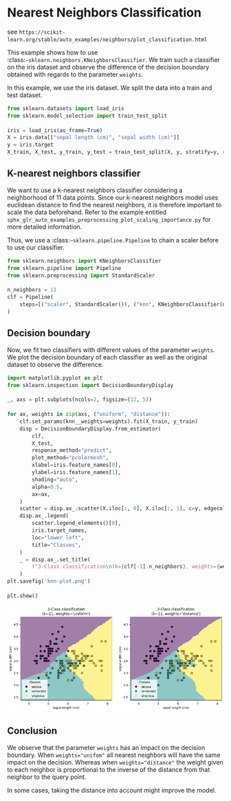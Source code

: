 # Nearest Neighbors Classification

see `https://scikit-learn.org/stable/auto_examples/neighbors/plot_classification.html`

This example shows how to use :class:`~sklearn.neighbors.KNeighborsClassifier`.
We train such a classifier on the iris dataset and observe the difference of the
decision boundary obtained with regards to the parameter `weights`.


In this example, we use the iris dataset. We split the data into a train and test
dataset.




```python
from sklearn.datasets import load_iris
from sklearn.model_selection import train_test_split

iris = load_iris(as_frame=True)
X = iris.data[["sepal length (cm)", "sepal width (cm)"]]
y = iris.target
X_train, X_test, y_train, y_test = train_test_split(X, y, stratify=y, random_state=0)
```

## K-nearest neighbors classifier

We want to use a k-nearest neighbors classifier considering a neighborhood of 11 data
points. Since our k-nearest neighbors model uses euclidean distance to find the
nearest neighbors, it is therefore important to scale the data beforehand. Refer to
the example entitled
`sphx_glr_auto_examples_preprocessing_plot_scaling_importance.py` for more
detailed information.

Thus, we use a :class:`~sklearn.pipeline.Pipeline` to chain a scaler before to use
our classifier.




```python
from sklearn.neighbors import KNeighborsClassifier
from sklearn.pipeline import Pipeline
from sklearn.preprocessing import StandardScaler

n_neighbors = 11
clf = Pipeline(
    steps=[("scaler", StandardScaler()), ("knn", KNeighborsClassifier(n_neighbors=n_neighbors))]
)
```

## Decision boundary

Now, we fit two classifiers with different values of the parameter
`weights`. We plot the decision boundary of each classifier as well as the original
dataset to observe the difference.




```python
import matplotlib.pyplot as plt
from sklearn.inspection import DecisionBoundaryDisplay

_, axs = plt.subplots(ncols=2, figsize=(12, 5))

for ax, weights in zip(axs, ("uniform", "distance")):
    clf.set_params(knn__weights=weights).fit(X_train, y_train)
    disp = DecisionBoundaryDisplay.from_estimator(
        clf,
        X_test,
        response_method="predict",
        plot_method="pcolormesh",
        xlabel=iris.feature_names[0],
        ylabel=iris.feature_names[1],
        shading="auto",
        alpha=0.5,
        ax=ax,
    )
    scatter = disp.ax_.scatter(X.iloc[:, 0], X.iloc[:, 1], c=y, edgecolors="k")
    disp.ax_.legend(
        scatter.legend_elements()[0],
        iris.target_names,
        loc="lower left",
        title="Classes",
    )
    _ = disp.ax_.set_title(
        f"3-Class classification\n(k={clf[-1].n_neighbors}, weights={weights!r})"
    )
plt.savefig('knn-plot.png')

plt.show()

```


    
![png](notebook_files/notebook_5_0.png)
    


## Conclusion

We observe that the parameter `weights` has an impact on the decision boundary. When
`weights="unifom"` all nearest neighbors will have the same impact on the decision.
Whereas when `weights="distance"` the weight given to each neighbor is proportional
to the inverse of the distance from that neighbor to the query point.

In some cases, taking the distance into account might improve the model.



